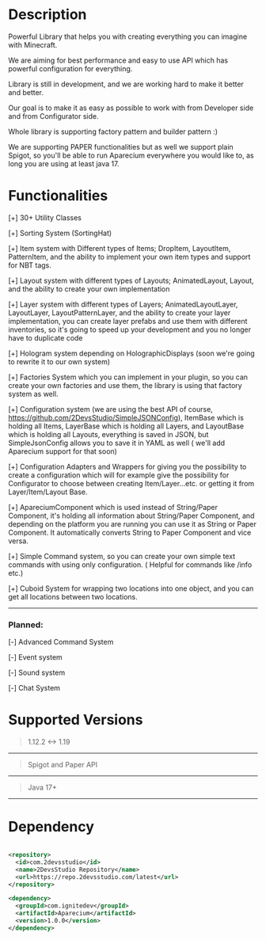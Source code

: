 # Description

Powerful Library that helps you with creating everything you can imagine with Minecraft.

We are aiming for best performance and easy to use API which has powerful configuration for everything.

Library is still in development, and we are working hard to make it better and better.

Our goal is to make it as easy as possible to work with from Developer side and from Configurator side.

Whole library is supporting factory pattern and builder pattern :)

We are supporting PAPER functionalities but as well we support plain Spigot, so you'll be able to run Aparecium
everywhere you would like to, as long you are using at least java 17.

# Functionalities

[+] 30+ Utility Classes

[+] Sorting System (SortingHat)

[+] Item system with Different types of Items; DropItem, LayoutItem, PatternItem, and the ability to implement your own item types and support for NBT tags.

[+] Layout system with different types of Layouts; AnimatedLayout, Layout, and the ability to create your own implementation

[+] Layer system with different types of Layers; AnimatedLayoutLayer, LayoutLayer, LayoutPatternLayer, and the ability to create your layer implementation, you can create layer prefabs and use them with different inventories, so it's going to speed up your development and you no longer have to duplicate code

[+] Hologram system depending on HolographicDisplays (soon we're going to rewrite it to our own system)

[+] Factories System which you can implement in your plugin, so you can create your own factories and use them, the library is using that factory system as well.

[+] Configuration system (we are using the best API of course, https://github.com/2DevsStudio/SimpleJSONConfig), ItemBase which is holding all Items, LayerBase which is holding all Layers, and LayoutBase which is holding all Layouts, everything is saved in JSON, but SimpleJsonConfig allows you to save it in YAML as well ( we'll add Aparecium support for that soon)

[+] Configuration Adapters and Wrappers for giving you the possibility to create a configuration which will for example give the possibility for Configurator to choose between creating Item/Layer...etc. or getting it from Layer/Item/Layout Base.

[+] ApareciumComponent which is used instead of String/Paper Component, it's holding all information about String/Paper Component, and depending on the platform you are running you can use it as String or Paper Component. It automatically converts String to Paper Component and vice versa.

[+] Simple Command system, so you can create your own simple text commands with using only configuration. ( Helpful for commands like /info etc.)

[+] Cuboid System for wrapping two locations into one object, and you can get all locations between two locations.

--- 

### Planned:

[-] Advanced Command System

[-] Event system

[-] Sound system

[-] Chat System

# Supported Versions

> 1.12.2 <-> 1.19
---
> Spigot and Paper API
---
> Java 17+
---

# Dependency

```xml

<repository>
  <id>com.2devsstudio</id>
  <name>2DevsStudio Repository</name>
  <url>https://repo.2devsstudio.com/latest</url>
</repository>

<dependency>
  <groupId>com.ignitedev</groupId>
  <artifactId>Aparecium</artifactId>
  <version>1.0.0</version>
</dependency>

```


